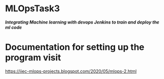 # MLOpsTask3 

___Integrating Machine learning with devops Jenkins to train and deploy the ml code___

# Documentation for setting up the program visit

https://iiec-mlops-projects.blogspot.com/2020/05/mlops-2.html 
